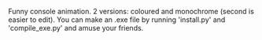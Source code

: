 Funny console animation. 2 versions: coloured and monochrome (second is easier to edit). You can make an .exe file by running 'install.py' and 'compile_exe.py' and amuse your friends.
